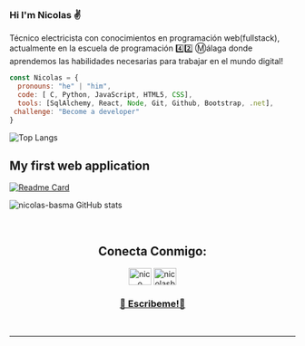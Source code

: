 ### Hi I'm Nicolas :v:

Técnico electricista con conocimientos en programación web(fullstack), actualmente en la escuela de programación 4️⃣2️⃣ :m:álaga donde aprendemos las habilidades necesarias para trabajar en el mundo digital!<br>

```js
const Nicolas = {
  pronouns: "he" | "him",
  code: [ C, Python, JavaScript, HTML5, CSS],
  tools: [SqlAlchemy, React, Node, Git, Github, Bootstrap, .net],
 challenge: "Become a developer"
}

```
![Top Langs](https://github-readme-stats.vercel.app/api/top-langs/?username=nicolas-basma&layout=compact)


<h2>My first web application</h2>

[![Readme Card](https://github-readme-stats.vercel.app/api/pin/?username=nicolas-basma&repo=Bike4U)](https://github.com/nicolas-basma/Bike4U)

![nicolas-basma GitHub stats](https://github-readme-stats.vercel.app/api?username=nicolas-basma&show_icons=true&theme=dark)

<br>
<h2 align="center">Conecta Conmigo:</h2>
<p align="center">
  <a href="https://www.linkedin.com/in/nicolas-basma/" target="blank"><img align="center" src="https://raw.githubusercontent.com/rahuldkjain/github-profile-readme-generator/master/src/images/icons/Social/linked-in-alt.svg" alt="nico basma" height="30" width="40" /></a>
  <a href="https://www.instagram.com/nicolasbasma/" target="blank"><img align="center" src="https://raw.githubusercontent.com/rahuldkjain/github-profile-readme-generator/master/src/images/icons/Social/instagram.svg" alt="nicolasbasma" height="30" width="40" /></a>
  </p>
<h3 align="center"><a href="mailto:febasma@outlook.com">📧 Escribeme!📧 </a></h3>
<br><hr><br>




